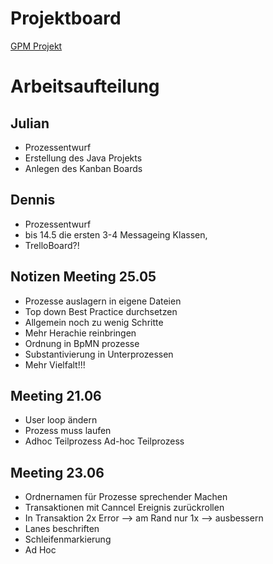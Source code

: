 # Projektboard
[GPM Projekt](https://github.com/DennisHallerbach/GPM2020/projects/2)

# Arbeitsaufteilung

## Julian
- Prozessentwurf
- Erstellung des Java Projekts
- Anlegen des Kanban Boards

## Dennis
- Prozessentwurf 
- bis 14.5 die ersten 3-4 Messageing Klassen, 
- TrelloBoard?!


## Notizen Meeting 25.05
- Prozesse auslagern in eigene Dateien
- Top down Best Practice durchsetzen
- Allgemein noch zu wenig Schritte
- Mehr Herachie reinbringen
- Ordnung in BpMN prozesse
- Substantivierung in Unterprozessen
- Mehr Vielfalt!!!

## Meeting 21.06
- User loop ändern
- Prozess muss laufen
- Adhoc Teilprozess Ad-hoc Teilprozess

## Meeting 23.06
- Ordnernamen für Prozesse sprechender Machen
- Transaktionen mit Canncel Ereignis zurückrollen
- In Transaktion 2x Error --> am Rand nur 1x --> ausbessern
- Lanes beschriften
- Schleifenmarkierung
- Ad Hoc
